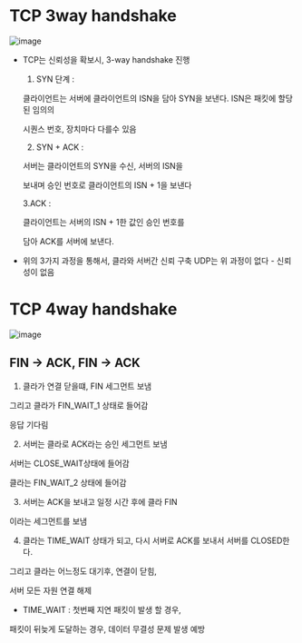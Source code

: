 # TCP 3way handshake

![image](https://user-images.githubusercontent.com/60064392/193551364-c5ae0d54-e73d-4095-9bd9-bac4f73649c7.png)


- TCP는 신뢰성을 확보시, 3-way handshake 진행

  1. SYN 단계 :

  클라이언트는 서버에 클라이언트의 ISN을 담아 SYN을 보낸다. ISN은 패킷에 할당된 임의의

  시퀀스 번호, 장치마다 다를수 있음

  2. SYN + ACK :

  서버는 클라이언트의 SYN을 수신, 서버의 ISN을

  보내며 승인 번호로 클라이언트의 ISN + 1을 보낸다

  3.ACK :

  클라이언트는 서버의 ISN + 1한 값인 승인 번호를

  담아 ACK를 서버에 보낸다.

- 위의 3가지 과정을 통해서, 클라와 서버간 신뢰 구축 UDP는 위 과정이 없다 - 신뢰성이 없음


# TCP 4way handshake

![image](https://user-images.githubusercontent.com/60064392/193551016-21cd5e94-46d0-4647-992f-623d5be706ac.png)

## FIN -> ACK, FIN -> ACK

1. 클라가 연결 닫을떄, FIN 세그먼트 보냄

  그리고 클라가 FIN_WAIT_1 상태로 들어감

  응답 기다림

2. 서버는 클라로 ACK라는 승인 세그먼트 보냄

  서버는 CLOSE_WAIT상태에 들어감

  클라는 FIN_WAIT_2 상태에 들어감

3. 서버는 ACK을 보내고 일정 시간 후에 클라 FIN

  이라는 세그먼트를 보냄

4. 클라는 TIME_WAIT 상태가 되고, 다시 서버로 ACK를 보내서 서버를 CLOSED한다.

  그리고 클라는 어느정도 대기후, 연결이 닫힘,

  서버 모든 자원 연결 해제

- TIME_WAIT : 첫번째 지연 패킷이 발생 할 경우,

패킷이 뒤늦게 도달하는 경우, 데이터 무결성 문제 발생 예방
